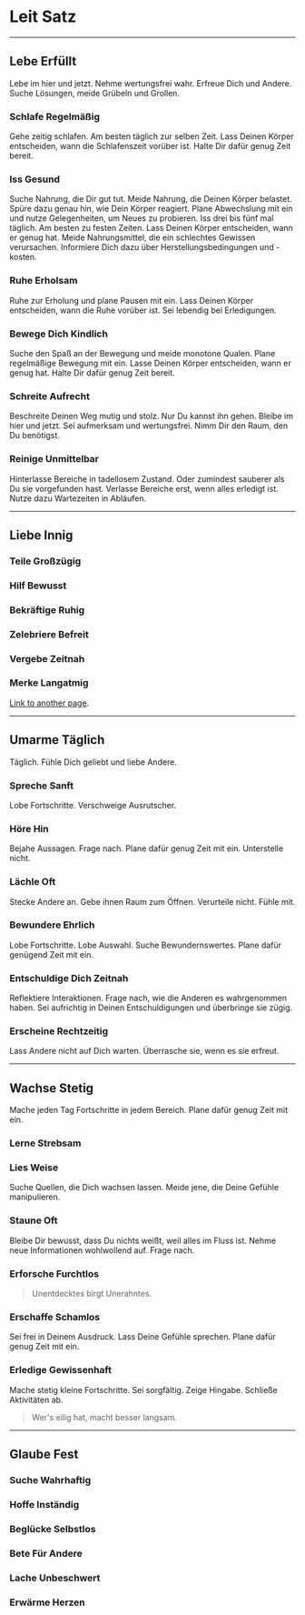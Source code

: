 # Leit Satz


* * *

## Lebe Erfüllt
Lebe im hier und jetzt. Nehme wertungsfrei wahr. Erfreue Dich und Andere. Suche Lösungen, meide Grübeln und Grollen.

### Schlafe Regelmäßig
Gehe zeitig schlafen. Am besten täglich zur selben Zeit. Lass Deinen Körper entscheiden, wann die Schlafenszeit vorüber ist. Halte Dir dafür genug Zeit bereit.

### Iss Gesund
Suche Nahrung, die Dir gut tut. Meide Nahrung, die Deinen Körper belastet. Spüre dazu genau hin, wie Dein Körper reagiert. Plane Abwechslung mit ein und nutze Gelegenheiten, um Neues zu probieren. Iss drei bis fünf mal täglich. Am besten zu festen Zeiten. Lass Deinen Körper entscheiden, wann er genug hat. Meide Nahrungsmittel, die ein schlechtes Gewissen verursachen. Informiere Dich dazu über Herstellungsbedingungen und -kosten.

### Ruhe Erholsam
Ruhe zur Erholung und plane Pausen mit ein. Lass Deinen Körper entscheiden, wann die Ruhe vorüber ist. Sei lebendig bei Erledigungen.

### Bewege Dich Kindlich
Suche den Spaß an der Bewegung und meide monotone Qualen. Plane regelmäßige Bewegung mit ein. Lasse Deinen Körper entscheiden, wann er genug hat. Halte Dir dafür genug Zeit bereit.

### Schreite Aufrecht
Beschreite Deinen Weg mutig und stolz. Nur Du kannst ihn gehen. Bleibe im hier und jetzt. Sei aufmerksam und wertungsfrei. Nimm Dir den Raum, den Du benötigst. 

### Reinige Unmittelbar
Hinterlasse Bereiche in tadellosem Zustand. Oder zumindest sauberer als Du sie vorgefunden hast. Verlasse Bereiche erst, wenn alles erledigt ist. Nutze dazu Wartezeiten in Abläufen. 


* * *

## Liebe Innig

### Teile Großzügig

### Hilf Bewusst

### Bekräftige Ruhig

### Zelebriere Befreit

### Vergebe Zeitnah

### Merke Langatmig

[Link to another page](./liebe-innig.html).


* * *

## Umarme Täglich
Täglich. Fühle Dich geliebt und liebe Andere.

### Spreche Sanft
Lobe Fortschritte. Verschweige Ausrutscher.

### Höre Hin
Bejahe Aussagen. Frage nach. Plane dafür genug Zeit mit ein. Unterstelle nicht.

### Lächle Oft
Stecke Andere an. Gebe ihnen Raum zum Öffnen. Verurteile nicht. Fühle mit.

### Bewundere Ehrlich
Lobe Fortschritte. Lobe Auswahl. Suche Bewundernswertes. Plane dafür genügend Zeit mit ein.

### Entschuldige Dich Zeitnah
Reflektiere Interaktionen. Frage nach, wie die Anderen es wahrgenommen haben. Sei aufrichtig in Deinen Entschuldigungen und überbringe sie zügig.

### Erscheine Rechtzeitig
Lass Andere nicht auf Dich warten. Überrasche sie, wenn es sie erfreut. 


* * *

## Wachse Stetig
Mache jeden Tag Fortschritte in jedem Bereich. Plane dafür genug Zeit mit ein.

### Lerne Strebsam

### Lies Weise
Suche Quellen, die Dich wachsen lassen. Meide jene, die Deine Gefühle manipulieren.

### Staune Oft
Bleibe Dir bewusst, dass Du nichts weißt, weil alles im Fluss ist. Nehme neue Informationen wohlwollend auf. Frage nach.

### Erforsche Furchtlos

> Unentdecktes birgt Unerahntes.

### Erschaffe Schamlos
Sei frei in Deinem Ausdruck. Lass Deine Gefühle sprechen. Plane dafür genug Zeit mit ein.

### Erledige Gewissenhaft
Mache stetig kleine Fortschritte. Sei sorgfältig. Zeige Hingabe. Schließe Aktivitäten ab.

> Wer's eilig hat, macht besser langsam.


* * *

## Glaube Fest

### Suche Wahrhaftig

### Hoffe Inständig

### Beglücke Selbstlos

### Bete Für Andere

### Lache Unbeschwert

### Erwärme Herzen

